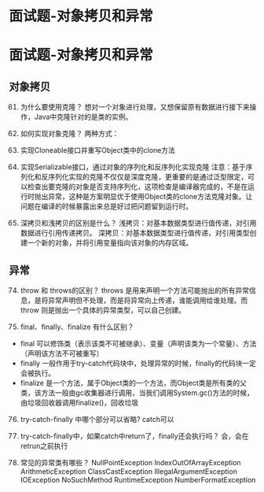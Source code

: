# 面试题-对象拷贝和异常


# 面试题-对象拷贝和异常

## 对象拷贝

61. 为什么要使用克隆？
想对一个对象进行处理，又想保留原有数据进行接下来操作，Java中克隆针对的是类的实例。

62. 如何实现对象克隆？
两种方式：
1. 实现Cloneable接口并重写Object类中的clone方法
2. 实现Serializable接口，通过对象的序列化和反序列化实现克隆
注意：基于序列化和反序列化实现的克隆不仅仅是深度克隆，更重要的是通过泛型限定，可以检查出要克隆的对象是否支持序列化，这项检查是编译器完成的，不是在运行时抛出异常，这种是方案明显优于使用Object类的clone方法克隆对象。让问题在编译的时候暴露出来总是好过把问题留到运行时。

63. 深拷贝和浅拷贝的区别是什么？
浅拷贝：对基本数据类型进行值传递，对引用数据进行引用传递拷贝。
深拷贝：对基本数据类型进行值传递，对引用类型创建一个新的对象，并将引用变量指向该对象的内存区域。

## 异常

74. throw 和 throws的区别？
throws 是用来声明一个方法可能抛出的所有异常信息，是将异常声明但不处理，而是将异常向上传递，谁能调用给谁处理。而throw 则是抛出一个具体的异常类型，可以自己创建。


75. final、finally、finalize 有什么区别？
* final 可以修饰类（表示该类不可被继承）、变量（声明该类为一个常量）、方法（声明该方法不可被重写）
* finally 一般作用于try-catch代码块中，处理异常的时候，finally的代码块一定会被执行。
* finalize 是一个方法，属于Object类的一个方法，而Object类是所有类的父类，该方法一般由gc收集器进行调用，当我们调用System.gc()方法的时候，由垃圾回收器调用finalize()，回收垃圾

76. try-catch-finally 中哪个部分可以省略?
catch可以

77. try-catch-finally中，如果catch中return了，finally还会执行吗？
会，会在retrun之前执行

78. 常见的异常类有哪些？
NullPointException
IndexOutOfArrayException
ArithmeticException
ClassCastException
IllegalArgumentException
IOException
NoSuchMethod
RuntimeException
NumberFormatException
